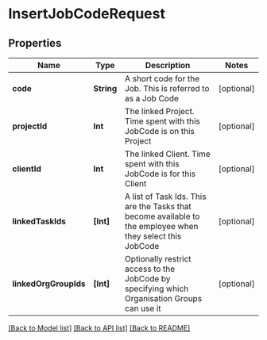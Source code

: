# InsertJobCodeRequest

## Properties
Name | Type | Description | Notes
------------ | ------------- | ------------- | -------------
**code** | **String** | A short code for the Job.  This is referred to as a Job Code | [optional] 
**projectId** | **Int** | The linked Project.  Time spent with this JobCode is on this Project | [optional] 
**clientId** | **Int** | The linked Client.  Time spent with this JobCode is for this Client | [optional] 
**linkedTaskIds** | **[Int]** | A list of Task Ids.  This are the Tasks that become available to the employee when they select this JobCode | [optional] 
**linkedOrgGroupIds** | **[Int]** | Optionally restrict access to the JobCode by specifying which Organisation Groups can use it | [optional] 

[[Back to Model list]](../README.md#documentation-for-models) [[Back to API list]](../README.md#documentation-for-api-endpoints) [[Back to README]](../README.md)


